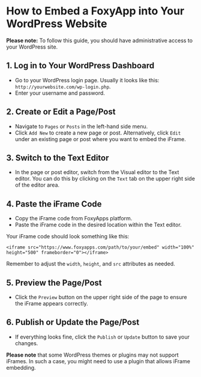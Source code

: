 # How to Embed a FoxyApp into Your WordPress Website

**Please note:** To follow this guide, you should have administrative access to your WordPress site.

## 1. Log in to Your WordPress Dashboard
- Go to your WordPress login page. Usually it looks like this: `http://yourwebsite.com/wp-login.php`.
- Enter your username and password.

## 2. Create or Edit a Page/Post
- Navigate to `Pages` or `Posts` in the left-hand side menu.
- Click `Add New` to create a new page or post. Alternatively, click `Edit` under an existing page or post where you want to embed the iFrame.

## 3. Switch to the Text Editor
- In the page or post editor, switch from the Visual editor to the Text editor. You can do this by clicking on the `Text` tab on the upper right side of the editor area.

## 4. Paste the iFrame Code
- Copy the iFrame code from FoxyApps platform.
- Paste the iFrame code in the desired location within the Text editor.

Your iFrame code should look something like this:

    <iframe src="https://www.foxyapps.com/path/to/your/embed" width="100%" height="500" frameborder="0"></iframe>

Remember to adjust the `width`, `height`, and `src` attributes as needed.

## 5. Preview the Page/Post
- Click the `Preview` button on the upper right side of the page to ensure the iFrame appears correctly.

## 6. Publish or Update the Page/Post
- If everything looks fine, click the `Publish` or `Update` button to save your changes.

**Please note** that some WordPress themes or plugins may not support iFrames. In such a case, you might need to use a plugin that allows iFrame embedding.
